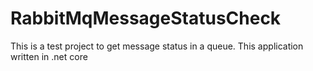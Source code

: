 # RabbitMqMessageStatusCheck
This is a test project to get message status in a queue. This application written in .net core
